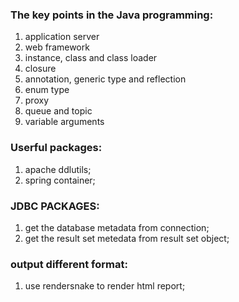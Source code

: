 ### The key points in the Java programming:

1. application server
2. web framework
3. instance, class and class loader
4. closure
5. annotation, generic type and reflection
6. enum type
7. proxy
8. queue and topic
9. variable arguments


### Userful packages:

1. apache ddlutils;
2. spring container;

### JDBC PACKAGES:

1. get the database metadata from connection;
2. get the result set metedata from result set object;

### output different format:

1. use rendersnake to render html report;
